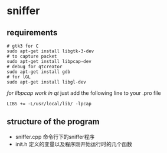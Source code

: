 # sniffer

## requirements
```
# gtk3 for C
sudo apt-get install libgtk-3-dev
# to capture packet
sudo apt-get install libpcap-dev
# debug for qtcreator
sudo apt-get install gdb
# for lGL
sudo apt-get install libgl-dev
```
*for libpcap work in qt*
just add the following line to your .pro file 
```
LIBS += -L/usr/local/lib/ -lpcap

```


## structure of the program
- sniffer.cpp
命令行下的sniffer程序
- init.h
定义的变量以及程序刚开始运行时的几个函数
